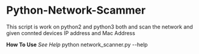 # Python-Network-Scammer
This script is work on python2 and python3 both and scan the network and given connted devices IP address and Mac Address


**How To Use**
_See Help_
python network_scanner.py --help
